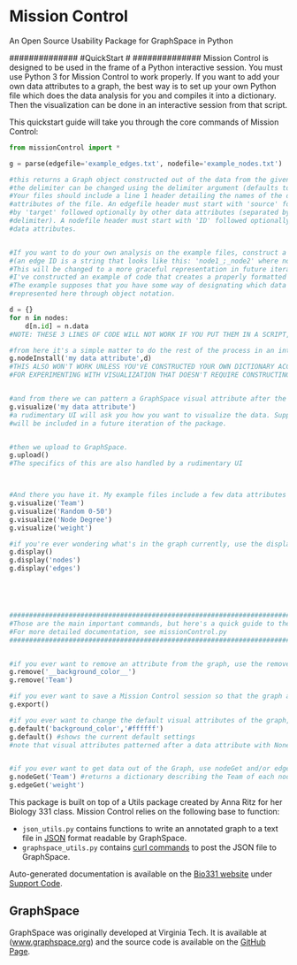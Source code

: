 # Mission Control
An Open Source Usability Package for GraphSpace in Python


##############
#QuickStart  #
##############
Mission Control is designed to be used in the frame of a Python interactive session. You must use Python 3 for Mission Control to work
properly. If you want to add your own data attributes to a graph, the best way is to set up your own Python file which does the data
analysis for you and compiles it into a dictionary. Then the visualization can be done in an interactive session from that script. 

This quickstart guide will take you through the core commands of Mission Control:
```python
from missionControl import *

g = parse(edgefile='example_edges.txt', nodefile='example_nodes.txt')

#this returns a Graph object constructed out of the data from the given files. 
#the delimiter can be changed using the delimiter argument (defaults to '\t')
#Your files should include a line 1 header detailing the names of the data 
#attributes of the file. An edgefile header must start with 'source' followed 
#by 'target' followed optionally by other data attributes (separated by
#delimiter). A nodefile header must start with 'ID' followed optionally by other 
#data attributes.


#If you want to do your own analysis on the example files, construct a dictionary whose keys are either node or edge IDs
#(an edge ID is a string that looks like this: 'node1_;_node2' where node1 and 2 are in alphabetical order if the graph is undirected. 
#This will be changed to a more graceful representation in future iterations of the package.
#I've constructed an example of code that creates a properly formatted dictionary below.
#The example supposes that you have some way of designating which data point goes to the appropriate node,
#represented here through object notation.

d = {}
for n in nodes:
    d[n.id] = n.data
#NOTE: THESE 3 LINES OF CODE WILL NOT WORK IF YOU PUT THEM IN A SCRIPT, IT REPRESENTS CUSTOMIZED ANALYSIS THAT WOULD BE DONE SEPARATELY.

#from here it's a simple matter to do the rest of the process in an interactive session. Simply:
g.nodeInstall('my data attribute',d)
#THIS ALSO WON'T WORK UNLESS YOU'VE CONSTRUCTED YOUR OWN DICTIONARY ACCORDING TO THE GUIDELINES ABOVE
#FOR EXPERIMENTING WITH VISUALIZATION THAT DOESN'T REQUIRE CONSTRUCTING YOUR OWN DICTIONARY, KEEP READING BELOW


#and from there we can pattern a GraphSpace visual attribute after the given data attribute:
g.visualize('my data attribute')
#a rudimentary UI will ask you how you want to visualize the data. Support for inputting this information through the arguments
#will be included in a future iteration of the package.


#then we upload to GraphSpace. 
g.upload()
#The specifics of this are also handled by a rudimentary UI



#And there you have it. My example files include a few data attributes that you can play around with. Try:
g.visualize('Team')
g.visualize('Random 0-50')
g.visualize('Node Degree')
g.visualize('weight')

#if you're ever wondering what's in the graph currently, use the display command:
g.display()
g.display('nodes')
g.display('edges')





##############################################################################################
#Those are the main important commands, but here's a quick guide to the remainder of the API.#
#For more detailed documentation, see missionControl.py                                      #
##############################################################################################


#if you ever want to remove an attribute from the graph, use the remove command:
g.remove('__background_color__')
g.remove('Team')

#if you ever want to save a Mission Control session so that the graph and data attributes are immediately replicable, use export
g.export()

#if you ever want to change the default visual attributes of the graph, use the default command:
g.default('background_color','#ffffff')
g.default() #shows the current default settings
#note that visual attributes patterned after a data attribute with None as an entry will take on the default settings


#if you ever want to get data out of the Graph, use nodeGet and/or edgeGet
g.nodeGet('Team') #returns a dictionary describing the Team of each node.
g.edgeGet('weight')
```












This package is built on top of a Utils package created by Anna Ritz for her Biology 331 class. Mission Control relies on the following base to function:

- `json_utils.py` contains functions to write an annotated graph to a text file in [JSON](http://www.json.org/) format readable by GraphSpace.
- `graphspace_utils.py` contains [curl commands](https://curl.haxx.se/docs/manpage.html) to post the JSON file to GraphSpace.

Auto-generated documentation is available on the [Bio331 website](http://www.reed.edu/biology/courses/bio331/) under [Support Code](http://www.reed.edu/biology/courses/bio331/supportcode/index).

## GraphSpace

GraphSpace was originally developed at Virginia Tech.  It is available at (www.graphspace.org) and the source code is available on the [GitHub Page](https://github.com/Murali-group/GraphSpace).
